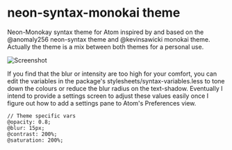 # neon-syntax-monokai theme

Neon-Monokay syntax theme for Atom inspired by and based on the @anomaly256 neon-syntax theme and @kevinsawicki monokai theme.
Actually the theme is a mix between both themes for a personal use.

![Screenshot](http://i.imgur.com/ZkFtZpP.jpg)

If you find that the blur or intensity are too high for your comfort, you can edit the variables in the package's stylesheets/syntax-variables.less to tone down the colours or reduce the blur radius on the text-shadow.  Eventually I intend to provide a settings screen to adjust these values easily once I figure out how to add a settings pane to Atom's Preferences view.

```less
// Theme specific vars
@opacity: 0.8;
@blur: 15px;
@contrast: 200%;
@saturation: 200%;
```
